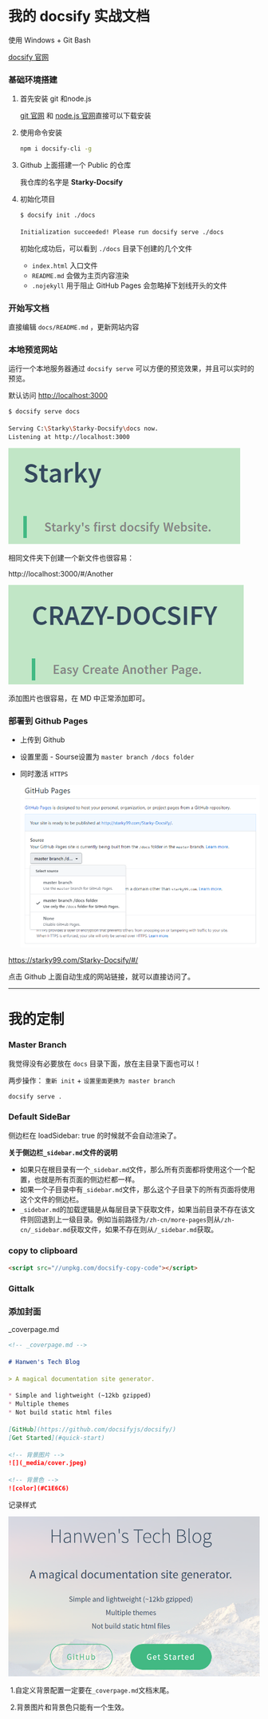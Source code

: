 # 我的 docsify 实战文档

使用 Windows + Git Bash

[docsify 官网](https://docsify.js.org/#/)

### 基础环境搭建

1. 首先安装 git 和node.js

   [git 官网](https://git-scm.com/) 和 [node.js 官网](https://nodejs.org/zh-cn/)直接可以下载安装

2. 使用命令安装

   ```bash
   npm i docsify-cli -g
   ```

3. Github 上面搭建一个 Public 的仓库

   我仓库的名字是 **Starky-Docsify**

4. 初始化项目

   ```bash
   $ docsify init ./docs
   
   Initialization succeeded! Please run docsify serve ./docs
   ```

   初始化成功后，可以看到 `./docs` 目录下创建的几个文件

   - `index.html` 入口文件
   - `README.md` 会做为主页内容渲染
   - `.nojekyll` 用于阻止 GitHub Pages 会忽略掉下划线开头的文件

### 开始写文档

直接编辑 `docs/README.md` ，更新网站内容

### 本地预览网站

运行一个本地服务器通过 `docsify serve` 可以方便的预览效果，并且可以实时的预览。

默认访问 [http://localhost:3000](http://localhost:3000/) 

```bash
$ docsify serve docs

Serving C:\Starky\Starky-Docsify\docs now.
Listening at http://localhost:3000
```

![image-20200602110305970](README/image-20200602110305970.png)

相同文件夹下创建一个新文件也很容易：

http://localhost:3000/#/Another

![image-20200602110955574](README/image-20200602110955574.png)

添加图片也很容易，在 MD 中正常添加即可。

### 部署到 Github Pages

- 上传到 Github

- 设置里面 - Sourse设置为 `master branch /docs folder`

- 同时激活 `HTTPS`

  ![image-20200602111307714](README/image-20200602111307714.png)

https://starky99.com/Starky-Docsify/#/

点击 Github 上面自动生成的网站链接，就可以直接访问了。

---

# 我的定制

### Master Branch

我觉得没有必要放在 `docs` 目录下面，放在主目录下面也可以！

两步操作： `重新 init` + `设置里面更换为 master branch` 

```bash
docsify serve .
```

### Default SideBar

侧边栏在 loadSidebar: true 的时候就不会自动渲染了。

**关于侧边栏`_sidebar.md`文件的说明**

- 如果只在根目录有一个`_sidebar.md`文件，那么所有页面都将使用这个一个配置，也就是所有页面的侧边栏都一样。
- 如果一个子目录中有`_sidebar.md`文件，那么这个子目录下的所有页面将使用这个文件的侧边栏。
- `_sidebar.md`的加载逻辑是从每层目录下获取文件，如果当前目录不存在该文件则回退到上一级目录。例如当前路径为`/zh-cn/more-pages`则从`/zh-cn/_sidebar.md`获取文件，如果不存在则从`/_sidebar.md`获取。

### copy to clipboard

```html
<script src="//unpkg.com/docsify-copy-code"></script>
```

### Gittalk



### 添加封面

_coverpage.md

```markdown
<!-- _coverpage.md -->

# Hanwen's Tech Blog

> A magical documentation site generator.

* Simple and lightweight (~12kb gzipped)
* Multiple themes
* Not build static html files

[GitHub](https://github.com/docsifyjs/docsify/)
[Get Started](#quick-start)

<!-- 背景图片 -->
![](_media/cover.jpeg)

<!-- 背景色 -->
![color](#C1E6C6)
```

记录样式

![image-20200602151350738](README/image-20200602151350738.png)

​	1.自定义背景配置一定要在`_coverpage.md`文档末尾。

​	2.背景图片和背景色只能有一个生效。

